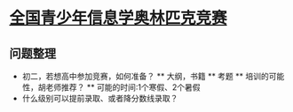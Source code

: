 # [全国青少年信息学奥林匹克竞赛](http://www.noi.cn/articles.html?type=10)

## 问题整理
* 初二，若想高中参加竞赛，如何准备？
  ** 大纲，书籍
  ** 考题
  ** 培训的可能性，胡老师推荐？
  ** 可能的时间:1个寒假、2个暑假
* 什么级别可以提前录取、或者降分数线录取？
